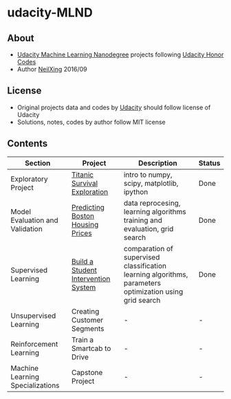 # udacity-MLND

## About
- [Udacity Machine Learning Nanodegree](https://www.udacity.com/course/machine-learning-engineer-nanodegree--nd009) projects following [Udacity Honor Codes](https://udacity.zendesk.com/hc/en-us/articles/210667103-What-is-the-Udacity-Honor-Code-)
- Author [NeilXing](https://github.com/neilxing) 2016/09

## License
- Original projects data and codes by [Udacity](www.udacity.com) should follow license of Udacity
- Solutions, notes, codes by author follow MIT license

## Contents
Section | Project | Description | Status
--- | --- | --- | ---
Exploratory Project | [Titanic Survival Exploration](./titanic_survival_exploration) | intro to numpy, scipy, matplotlib, ipython | Done
Model Evaluation and Validation | [Predicting Boston Housing Prices](./boston_housing) | data reprocesing, learning algorithms training and evaluation, grid search | Done
Supervised Learning | [Build a Student Intervention System](./student_intervention) | comparation of supervised classification learning algorithms, parameters optimization using grid search | Done
Unsupervised Learning | Creating Customer Segments | - | -
Reinforcement Learning | Train a Smartcab to Drive | - | -
Machine Learning Specializations | Capstone Project | - | -
